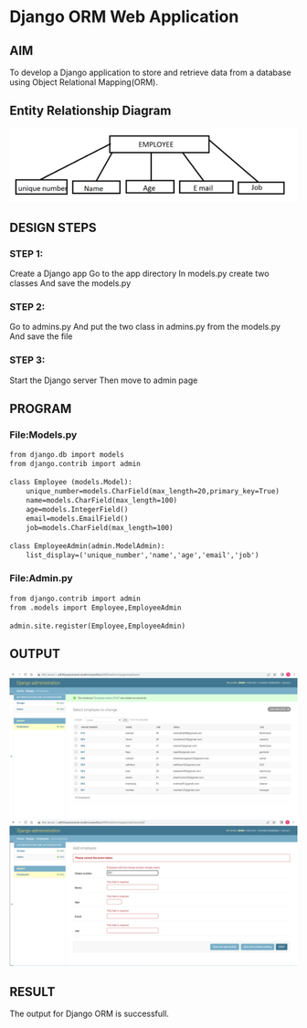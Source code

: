 # Django ORM Web Application

## AIM
To develop a Django application to store and retrieve data from a database using Object Relational Mapping(ORM).

## Entity Relationship Diagram

![output](/orm.png)

## DESIGN STEPS

### STEP 1:
Create a Django app Go to the app directory In models.py create two classes And save the models.py

### STEP 2:
Go to admins.py And put the two class in admins.py from the models.py And save the file

### STEP 3:
Start the Django server Then move to admin page


## PROGRAM
### File:Models.py
```
from django.db import models
from django.contrib import admin

class Employee (models.Model):
    unique_number=models.CharField(max_length=20,primary_key=True)
    name=models.CharField(max_length=100)
    age=models.IntegerField()
    email=models.EmailField()
    job=models.CharField(max_length=100)

class EmployeeAdmin(admin.ModelAdmin):
    list_display=('unique_number','name','age','email','job')
```

### File:Admin.py
```
from django.contrib import admin
from .models import Employee,EmployeeAdmin

admin.site.register(Employee,EmployeeAdmin)
```
## OUTPUT

![output](/orm1.png)
![output](/orm2.png)

## RESULT
The output for Django ORM is successfull.